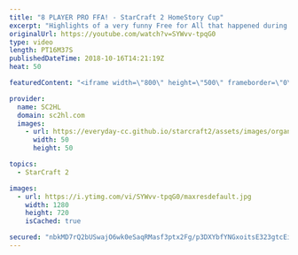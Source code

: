 ```yaml
---
title: "8 PLAYER PRO FFA! - StarCraft 2 HomeStory Cup"
excerpt: "Highlights of a very funny Free for All that happened during Homestory Cup 16.  The Starcraft 2 FFA featured Neeb, Stats, Elazer and many more!  You can watch the full match here: https://www.twitch.tv/videos/200541935?t=05h13m44s   ► http://bit.ly/SC2HLsubscribe - SUBSCRIBE to SC2HL!    Thank you for"
originalUrl: https://youtube.com/watch?v=SYWvv-tpqG0
type: video
length: PT16M37S
publishedDateTime: 2018-10-16T14:21:19Z
heat: 50

featuredContent: "<iframe width=\"800\" height=\"500\" frameborder=\"0\" src=\"https://www.youtube.com/embed/SYWvv-tpqG0\" allow=\"accelerometer; autoplay; encrypted-media; gyroscope; picture-in-picture\" allowfullscreen></iframe>"

provider:
  name: SC2HL
  domain: sc2hl.com
  images:
    - url: https://everyday-cc.github.io/starcraft2/assets/images/organizations/sc2hl.com-50x50.jpg
      width: 50
      height: 50

topics:
  - StarCraft 2

images:
  - url: https://i.ytimg.com/vi/SYWvv-tpqG0/maxresdefault.jpg
    width: 1280
    height: 720
    isCached: true

secured: "nbkMD7rQ2bUSwajO6wk0eSaqRMasf3ptx2Fg/p3DXYbfYNGxoitsE323gtcEiBbr2cHiF/Yb8jsaTZOGYPX5wbczguENVCc0OlBWXV0ZVEP2TFXxKfM4Vw9lwIVjpiWStujNssw/rq23e5WjoDF1SoAsLtjiKLkLgR5O9D7GCnx7BckGFd2J879ONbOcqKkfk69Q9I5EC/XIzIYgjnzABR2S2n38F2gZCx98GJlfXr0nWhFBgPXdBqHaWgbAk3vhCEhCanF1mz85zmAqnaFuXpPxzmLTJK+Ybvm/XL1znZixsyNZkqekTw7sB5LhgIk3onDGcq+UYRb0oBwW7Vh08e6tPGSc9F1fUmmfDWd0B3A8vj7ECWJ1PHpFcA9NNdCI7QoNYNMTb1HwkI9MuBeJFk2a8shO3jboXrIR+gIyYDtx/SUJTACIR8hkjPb/8kUZ;SsBixuBxNpQ2wiVOGXejhA=="
---
```


